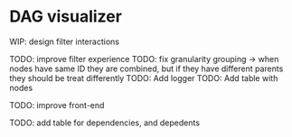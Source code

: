 # DAG visualizer

WIP: design filter interactions

TODO: improve filter experience
TODO: fix granularity grouping
    -> when nodes have same ID they are combined, but if they have different parents they should be treat differently
TODO: Add logger
TODO: Add table with nodes

TODO: improve front-end

TODO: add table for dependencies, and depedents

